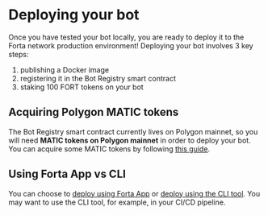 # Deploying your bot

Once you have tested your bot locally, you are ready to deploy it to the Forta network production environment! Deploying your bot involves 3 key steps:

1. publishing a Docker image
2. registering it in the Bot Registry smart contract
3. staking 100 FORT tokens on your bot

## Acquiring Polygon MATIC tokens

The Bot Registry smart contract currently lives on Polygon mainnet, so you will need **MATIC tokens on Polygon mainnet** in order to deploy your bot. You can acquire some MATIC tokens by following [this guide](matic.md).

## Using Forta App vs CLI

You can choose to [deploy using Forta App](deploying-app.md) or [deploy using the CLI tool](deploying-cli.md). You may want to use the CLI tool, for example, in your CI/CD pipeline.
